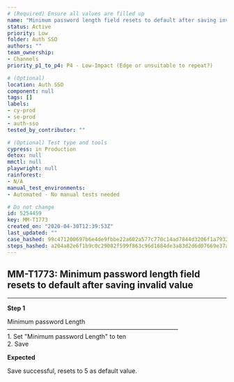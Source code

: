 ```yaml
---
# (Required) Ensure all values are filled up
name: "Minimum password length field resets to default after saving invalid value"
status: Active
priority: Low
folder: Auth SSO
authors: ""
team_ownership:
- Channels
priority_p1_to_p4: P4 - Low-Impact (Edge or unsuitable to repeat?)

# (Optional)
location: Auth SSO
component: null
tags: []
labels:
- cy-prod
- se-prod
- auth-sso
tested_by_contributor: ""

# (Optional) Test type and tools
cypress: in Production
detox: null
mmctl: null
playwright: null
rainforest:
- N/A
manual_test_environments:
- Automated - No manual tests needed

# Do not change
id: 5254459
key: MM-T1773
created_on: "2020-04-30T12:39:53Z"
last_updated: ""
case_hashed: 99c471200697b6e4de9fbbe22a602a577c770c14ad7844d3206f1a79328819ad8c935b62a0b2ffe46b28b89a25c8256d
steps_hashed: a204a82e6f1b9c0c29082f599f863c96d1684de3a83d2d6d07669e37ad533a9d616a3b08b138a57c6857a3c0a0df4a79
---
```


<!-- (Auto-generated) Based on frontmatter's "key" and "name" -->

## MM-T1773: Minimum password length field resets to default after saving invalid value

---

**Step 1**

Minimum password Length\
————————————————————————————\
1\. Set "Minimum password Length" to ten\
2\. Save

**Expected**

Save successful, resets to 5 as default value.

